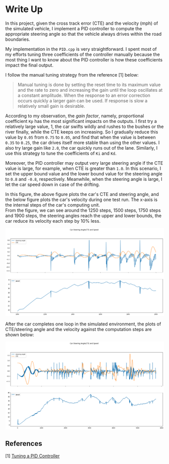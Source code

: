 # Write Up

In this project, given the cross track error (CTE) and the velocity (mph) of the simulated vehicle, I implement a PID controller to compute the appropriate steering angle so that the vehicle always drives within the road boundaries.

My implementation in the `PID.cpp` is very straightforward. I spent most of my efforts tuning three coefficients of the controller manually because the most thing I want to know about the PID controller is how these coefficients impact the final output.

I follow the manual tuning strategy from the reference [1] below:

> Manual tuning is done by setting the reset time to its maximum value and the rate to zero and increasing the gain until the loop oscillates at a constant amplitude. When the response to an error correction occurs quickly a larger gain can be used. If response is slow a relatively small gain is desirable.

According to my observation, the *gain factor*, namely, proportional coefficient `Kp` has the most significant impacts on the outputs. I first try a relatively large value, 1, the car swifts wildly and rushes to the bushes or the river finally, while the CTE keeps on increasing. So I gradually reduce this value by `0.05` from `0.75` to `0.05`, and find that when the value is between `0.35` to `0.25`, the car drives itself more stable than using the other values. I also try large gain like `2.0`, the car quickly runs out of the lane. Similarly, I use this strategy to tune the coefficients of `Ki` and `Kd`.

Moreover, the PID controller may output very large steering angle if the CTE value is large, for example, when CTE is greater than `1.0`. In this scenario, I set the upper bound value and the lower bound value for the steering angle to `0.8` and `-0.8`, respectively. Meanwhile, when the steering angle is large, I let the car speed down in case of the drifting.

In this figure, the above figure plots the car's CTE and steering angle, and the below figure plots the car's velocity during one test run. The x-axis is the internal steps of the car's computing unit.  
From the figure, we can see around the 1250 steps, 1500 steps, 1750 steps and 1900 steps, the steering angles reach the upper and lower bounds, the car reduce its velocity each step by 10% less.

![](./image/antidrifting.png)

After the car completes one loop in the simulated environment, the plots of CTE/steering angle and the velocity against the computation steps are shown below:

![](./image/cte_speed_plot.png)


## References
[1] [Tuning a PID Controller](https://www.omega.com/technical-learning/tuning-a-pid-controller.html)
